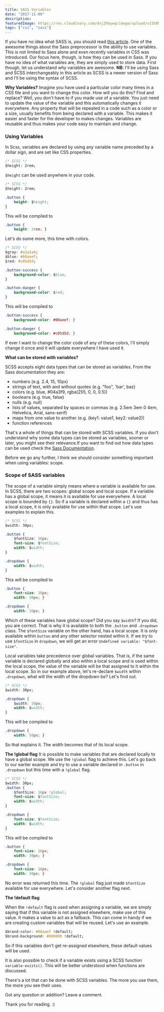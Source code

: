 ```yaml
---
title: SASS Variables
date: "2017-11-09"
description: 
featuredImage: https://res.cloudinary.com/dvj2hbywq/image/upload/v1550930072/potrait.jpg
tags: ["css", "sass"]
---
```

If you have no idea what SASS is, you should read [this article](https://dev.to/sarah_chima/sass--getting-started-bbc).
One of the awesome things about the Sass preprocessor is the ability to use variables. This is not limited to Sass alone and even recently variables in CSS was introduced. Our focus here, though, is how they can be used in Sass. If you have no idea of what variables are, they are simply used to store data. First though, let us understand why variables are awesome.
<b>NB</b>: I'll be using Sass and SCSS interchangeably in this article as SCSS is a newer version of Sass and I'll be using the syntax of SCSS. 

<b>Why Variables?</b>
Imagine you have used a particular color many times in a CSS file and you want to change this color. How will you do this? Find and replace? Well, you don't have to if you made use of a variable. You just need to update the value of the variable and this automatically changes it everywhere.
Any property that will be repeated in a code such as a color or a size, usually benefits from being declared with a variable. This makes it easier and faster for the developer to makes changes. Variables are reusable and thus makes your code easy to maintain and change.

<h3><b>Using Variables</b></h3>
In Scss, variables are declared by using any variable name preceded by a dollar sign, and are set like CSS properties.

```cSS
/* SCSS */
$height: 2rem;
```

`$height` can be used anywhere in your code.

```cSS
/* SCSS */
$height: 2rem;

.button {
    height: $height;
}
```
This will be compiled to 

```css
.button {
    height: 2rem; }
```

Let's do some more, this time with colors. 


```css
/* SCSS */
$gray: #a1a1a4;
$blue: #00aeef;
$red: #c05d5d;

.button-success {
    background-color: $blue;
}

.button-danger {
    background-color: $red;
}
```
This will be compiled to

```css
.button-success {
    background-color: #00aeef; }

.button-danger {
    background-color: #c05d5d; }

```
If ever I want to change the color code of any of these colors, I'll simply change it once and it will update everywhere I have used it.

<b>What can be stored with variables?</b>

SCSS accepts eight data types that can be stored as variables. From the Sass documentation they are:

<ul>
    <li>numbers (e.g. 2.4, 15, 10px)</li>
    <li>strings of text, with and without quotes (e.g. "foo", 'bar', baz)</li>
    <li>colors (e.g. blue, #04a3f9, rgba(255, 0, 0, 0.5))</li>
    <li>booleans (e.g. true, false)</li>
    <li>nulls (e.g. null)</li>
    <li>lists of values, separated by spaces or commas (e.g. 2.5em 3em 0 4em, Helvetica, Arial, sans-serif)</li>
    <li>maps from one value to another (e.g. (key1: value1, key2: value2))</li>
    <li>function references</li>
</ul>

That's a whole of things that can be stored with SCSS variables. If you don't understand why some data types can be stored as variables, sooner or later, you might see their relevance.If you want to find out how data types can be used check the [Sass Documentation](http://sass-lang.com/documentation/file.SASS_REFERENCE.html#Variables_____variables_).

Before we go any further, I think we should consider something important when using variables: scope.

<h3><b>Scope of SASS variables</b></h3>

The scope of a variable simply means where a variable is available for use. In SCSS, there are two scopes:  global scope and local scope. If a variable has a global scope, it means it is available for use everywhere. A local scope is bounded by `{}`. So if a variable is declared within a `{}` and thus has a local scope, it is only available for use within that scope. Let's use examples to explain this.

```css
/* SCSS */
$width: 30px;

.button {
    $fontSize: 16px;
    font-size: $fontSize;
    width: $width;
}

.dropdown {
    width: $width;
}
```
This will be compiled to

```css
.button {
    font-size: 16px;
    width: 30px; }

.dropdown {
    width: 30px; }
```
Which of these variables have global scope? Did you say `$width`? If you did, you are correct. That is why it is available to both the `.button` and `.dropdown` class. 
The `$fontSize` variable on the other hand, has a local scope. It is only available within `button` and any other selector nested within it. If we try to use `$fontSize` in `dropdown`, we will get an error `Undefined variable: "$font-size"`.

Local variables take precedence over global variables. That is, if the same variable is declared globally and also within a local scope and is used within the local scope, the value of the variable will be that assigned to it within the local scope. So in our example above, let's re-declare `$width` within `.dropdown`, what will the width of the dropdown be? Let's find out.

```css
/* SCSS */
$width: 30px;

.dropdown {
    $width: 50px;
    width: $width;
}
```
This will be compiled to

```css
.dropdown {
    width: 50px; }
```

So that explains it. The width becomes that of its local scope. 

<b>The !global flag</b> 
It is possible to make variables that are declared locally to have a global scope. We use the `!global` flag to achieve this. Let's go back to our earlier example and try to use a variable declared in `.button` in `.dropdown` but this time with a `!global` flag.

```css
/* SCSS */
$width: 30px;
.button {
    $fontSize: 16px !global; 
    font-size: $fontSize;
    width: $width;
}

.dropdown {
    font-size: $fontSize;
    width: $width;
}
```
This will be compiled to

```css
.button {
    font-size: 16px;
    width: 30px; }

.dropdown {
    font-size: 16px;
    width: 30px; }
```
No error was returned this time. The `!global` flag just made `$fontSize` available for use everywhere. Let's consider another flag next.

<b>The !default flag</b>

When the `!default` flag is used when assigning a variable, we are simply saying that if this variable is not assigned elsewhere, make use of this value. It makes a value to act as a fallback. This can come in handy if we are creating custom variables that will be reused. Let's use an example. 

```css
$brand-color: #00aeef !default;
$brand-background: #000000 !default;
``` 
So if this variables don't get re-assigned elsewhere, these default values will be used.

It is also possible to check if a variable exists using a SCSS function `variable-exists()`. This will be better understood when functions are discussed.

There's a lot that can be done with SCSS variables. The more you use them, the more you see their uses. 

Got any question or addition? Leave a comment.

Thank you for reading. :)